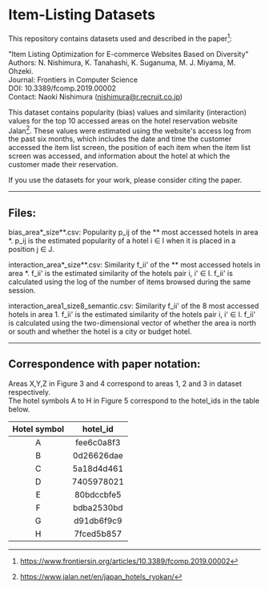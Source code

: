 # Item-Listing Datasets

This repository contains datasets used and described in the paper[^1]:  

[^1]:https://www.frontiersin.org/articles/10.3389/fcomp.2019.00002

"Item Listing Optimization for E-commerce Websites Based on Diversity"  
Authors: N. Nishimura, K. Tanahashi, K. Suganuma, M. J. Miyama, M. Ohzeki.  
Journal: Frontiers in Computer Science  
DOI: 10.3389/fcomp.2019.00002  
Contact: Naoki Nishimura (nishimura@r.recruit.co.jp)  

This dataset contains popularity (bias) values and similarity (interaction) values for the top 10 accessed areas on the hotel reservation website Jalan[^2]. These values were estimated using the website's access log from the past six months, which includes the date and time the customer accessed the item list screen, the position of each item when the item list screen was accessed, and information about the hotel at which the customer made their reservation. 

[^2]:https://www.jalan.net/en/japan_hotels_ryokan/

If you use the datasets for your work, please consider citing the paper.

-----
Files:
-----

bias_area*_size**.csv: Popularity p_ij of the ** most accessed hotels in area *. p_ij is the estimated popularity of a hotel i ∈ I when it is placed in a position j ∈ J.

interaction_area*_size**.csv: Similarity f_ii' of the ** most accessed hotels in area *. f_ii' is the estimated similarity of the hotels pair i, i' ∈ I. f_ii' is calculated using the log of the number of items browsed during the same session.

interaction_area1_size8_semantic.csv: Similarity f_ii' of the 8 most accessed hotels in area 1. f_ii' is the estimated similarity of the hotels pair i, i' ∈ I. f_ii' is calculated using the two-dimensional vector of whether the area is north or south and whether the hotel is a city or budget hotel.

-----
Correspondence with paper notation:
-----

Areas X,Y,Z in Figure 3 and 4 correspond to areas 1, 2 and 3 in dataset respectively.  
The hotel symbols A to H in Figure 5 correspond to the hotel_ids in the table below.

| Hotel symbol | hotel_id |
|:-----------:|:------------:|
| A | fee6c0a8f3 |
| B | 0d26626dae |
| C | 5a18d4d461 |
| D | 7405978021 |
| E | 80bdccbfe5 |
| F | bdba2530bd |
| G | d91db6f9c9 |
| H | 7fced5b857 |
